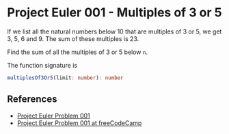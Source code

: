 # Project Euler 001 - Multiples of 3 or 5

If we list all the natural numbers below 10 that are multiples of 3 or 5, we
get 3, 5, 6 and 9. The sum of these multiples is 23.

Find the sum of all the multiples of 3 or 5 below `n`.

The function signature is

```typescript
multiplesOf3Or5(limit: number): number
```

## References

- [Project Euler Problem 001][1]
- [Project Euler Problem 001 at freeCodeCamp][2]

[1]: https://projecteuler.net/problem=1
[2]: https://www.freecodecamp.org/learn/coding-interview-prep/project-euler/problem-1-multiples-of-3-and-5
